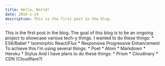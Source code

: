 ```yaml
---
title: Hello, World!
date: 2016-1-24
description: This is the first post in the blog.
---
```


This is the first post in the blog. The goal of this blog is to be an ongoing project to showcase various tech-y things.
I wanted to do these things:
    * ES6/Babel
    * Isomorphic React/Flux
    * Responsive Progressive Enhancement
To achieve this I'm using several things:
    * Poet
    * Atom
    * Markdown
    * Heroku
    * Stylus
And I have plans to do these things:
    * Prism
    * Cloudinary
    * CDN (Cloudflare?)
